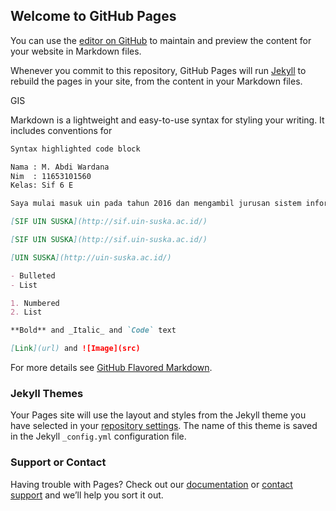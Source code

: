 ## Welcome to GitHub Pages

You can use the [editor on GitHub](https://github.com/abdi1227/abdiwardana/edit/master/README.md) to maintain and preview the content for your website in Markdown files.

Whenever you commit to this repository, GitHub Pages will run [Jekyll](https://jekyllrb.com/) to rebuild the pages in your site, from the content in your Markdown files.

GIS

Markdown is a lightweight and easy-to-use syntax for styling your writing. It includes conventions for

```markdown
Syntax highlighted code block

Nama : M. Abdi Wardana
Nim  : 11653101560 
Kelas: Sif 6 E

Saya mulai masuk uin pada tahun 2016 dan mengambil jurusan sistem informasi di fakultas di Sain & Teknologi

[SIF UIN SUSKA](http://sif.uin-suska.ac.id/)

[SIF UIN SUSKA](http://sif.uin-suska.ac.id/)

[UIN SUSKA](http://uin-suska.ac.id/)

- Bulleted
- List

1. Numbered
2. List

**Bold** and _Italic_ and `Code` text

[Link](url) and ![Image](src)
```

For more details see [GitHub Flavored Markdown](https://guides.github.com/features/mastering-markdown/).

### Jekyll Themes

Your Pages site will use the layout and styles from the Jekyll theme you have selected in your [repository settings](https://github.com/abdi1227/abdiwardana/settings). The name of this theme is saved in the Jekyll `_config.yml` configuration file.

### Support or Contact

Having trouble with Pages? Check out our [documentation](https://help.github.com/categories/github-pages-basics/) or [contact support](https://github.com/contact) and we’ll help you sort it out.
